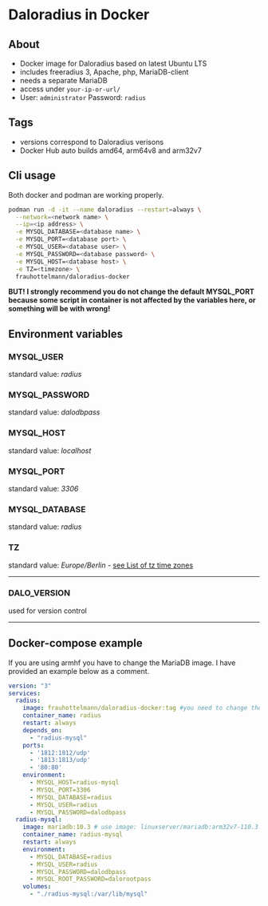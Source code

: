 # Daloradius in Docker

## About

* Docker image for Daloradius based on latest Ubuntu LTS
* includes freeradius 3, Apache, php, MariaDB-client
* needs a separate MariaDB
* access under `your-ip-or-url/`
* User: `administrator` Password: `radius`

## Tags

* versions correspond to Daloradius verisons
* Docker Hub auto builds amd64, arm64v8 and arm32v7

## Cli usage

Both docker and podman are working properly.

```bash
podman run -d -it --name daloradius --restart=always \
  --network=<network name> \
  --ip=<ip address> \
  -e MYSQL_DATABASE=<database name> \
  -e MYSQL_PORT=<database port> \
  -e MYSQL_USER=<database user> \
  -e MYSQL_PASSWORD=<database password> \
  -e MYSQL_HOST=<database host> \
  -e TZ=<timezone> \
  frauhottelmann/daloradius-docker
```

**BUT! I strongly recommend you do not change the default MYSQL_PORT because some script in container is not affected by the variables here, or something will be with wrong!**

## Environment variables

### MYSQL_USER
standard value: *radius*
### MYSQL_PASSWORD
standard value: *dalodbpass*
### MYSQL_HOST
standard value: *localhost*
### MYSQL_PORT
standard value: *3306*
### MYSQL_DATABASE
standard value: *radius*
### TZ
standard value: *Europe/Berlin* - [see List of tz time zones](https://en.wikipedia.org/wiki/List_of_tz_database_time_zones)

---
### DALO_VERSION
used for version control

---
## Docker-compose example

If you are using armhf you have to change the MariaDB image. I have provided an example below as a comment.

```yaml
version: "3"
services:
  radius:
    image: frauhottelmann/daloradius-docker:tag #you need to change the tag to your arch and the desired version
    container_name: radius
    restart: always
    depends_on:
      - "radius-mysql" 
    ports:
      - '1812:1812/udp'
      - '1813:1813/udp'
      - '80:80'
    environment:
      - MYSQL_HOST=radius-mysql
      - MYSQL_PORT=3306
      - MYSQL_DATABASE=radius
      - MYSQL_USER=radius
      - MYSQL_PASSWORD=dalodbpass
  radius-mysql:
    image: mariadb:10.3 # use image: linuxserver/mariadb:arm32v7-110.3.18mariabionic-ls37 for RaspberryPi
    container_name: radius-mysql
    restart: always
    environment:
      - MYSQL_DATABASE=radius
      - MYSQL_USER=radius
      - MYSQL_PASSWORD=dalodbpass
      - MYSQL_ROOT_PASSWORD=dalorootpass
    volumes:
      - "./radius-mysql:/var/lib/mysql"
```
